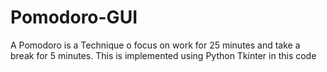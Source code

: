 # Pomodoro-GUI
A Pomodoro is a Technique o focus on work for 25 minutes and take a break for 5 minutes. This is implemented using Python Tkinter in this code
